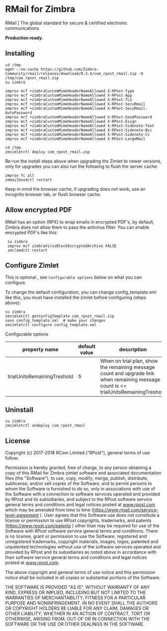 # RMail for Zimbra
RMail | The global standard for secure & certified electronic communications

**Production ready.**

## Installing

    cd /tmp
    wget --no-cache https://github.com/Zimbra-Community/rmail/releases/download/0.3.4/com_rpost_rmail.zip -O /tmp/com_rpost_rmail.zip
    su zimbra

    zmprov mcf +zimbraCustomMimeHeaderNameAllowed X-RPost-Type
    zmprov mcf +zimbraCustomMimeHeaderNameAllowed X-RPost-App
    zmprov mcf +zimbraCustomMimeHeaderNameAllowed X-RPost-TLS
    zmprov mcf +zimbraCustomMimeHeaderNameAllowed X-RPost-SecuRmail
    zmprov mcf +zimbraCustomMimeHeaderNameAllowed X-RPost-SecuRmail-AutoPassword
    zmprov mcf +zimbraCustomMimeHeaderNameAllowed X-RPost-SendPassword
    zmprov mcf +zimbraCustomMimeHeaderNameAllowed X-RPost-Esign
    zmprov mcf +zimbraCustomMimeHeaderNameAllowed X-RPost-Sidenote-Text
    zmprov mcf +zimbraCustomMimeHeaderNameAllowed X-RPost-Sidenote-Bcc
    zmprov mcf +zimbraCustomMimeHeaderNameAllowed X-RPost-Sidenote-Cc  
    zmprov mcf +zimbraCustomMimeHeaderNameAllowed X-RPost-LargeMail  
    
    cd /tmp
    zmzimletctl deploy com_rpost_rmail.zip
    
Re-run the install steps above when upgrading the Zimlet to newer versions, 
only for upgrades you can also run the following to flush the server cache:

    zmprov fc all
    zmmailboxdctl restart

Keep in mind the browser cache, if upgrading does not work, use an incognito browser tab, or flush browser cache.

## Allow encrypted PDF

RMail has an option (RPX) to wrap emails in encrypted PDF's, by default, Zimbra does not 
allow them to pass the antivirus filter. You can enable encrypted PDF's like this:

     su zimbra
     zmprov mcf zimbraVirusBlockEncryptedArchive FALSE
     zmclamdctl restart


## Configure Zimlet

This is optional , see `Configurable options` below on what you can configure.
    
To change the default configuration, you can change config_template.xml like this, you
must have installed the zimlet before configuring (steps above):

    su zimbra
    zmzimletctl getConfigTemplate com_rpost_rmail.zip
    nano config_template.xml  # make your changes
    zmzimletctl configure config_template.xml

Configurable options

| property name  | default value   |  description  | 
|---|---|---|
| trialUnitsRemainingTreshold | 5 | When on trial plan, show the remaining message count and upgrade link when remaining message count is <= trialUnitsRemainingTreshold |


## Uninstall

    su zimbra
    zmzimletctl undeploy com_rpost_rmail


## License

Copyright (c) 2017-2018 RCom Limited ("RPost"), general terms of use follow:

Permission is hereby granted, free of charge, to any person obtaining a copy of this RMail for Zimbra zimlet software and associated documentation files (the "Software"), to use, copy, modify, merge, publish, distribute, sublicense, and/or sell copies of the Software, and to permit persons to whom the Software is furnished to do so, only in associations with use of the Software with a connection to software services operated and provided by RPost and its subsidiaries, and subject to the RPost software service general terms and conditions and legal notices posted at www.rpost.com which may be amended from time to time (https://www.rmail.com/service-level-agreement ). User agrees that this Software use does not constitute a license or permission to use RPost copyrights, trademarks, and patents (https://www.rpost.com/patents ) other than may be required for use of the Software with RPost software service general terms and conditions. There is no license, grant or permission to use the Software, registered and unregistered trademarks, copyright materials, images, logos, patented and unpatented technologies without use of the software services operated and provided by RPost and its subsidiaries as noted above in accordance with their software service general terms and conditions and legal notices posted at www.rpost.com.  

The above copyright and general terms of use notice and this permission notice shall be included in all copies or substantial portions of the Software.

THE SOFTWARE IS PROVIDED "AS IS", WITHOUT WARRANTY OF ANY KIND, EXPRESS OR IMPLIED, INCLUDING BUT NOT LIMITED TO THE WARRANTIES OF MERCHANTABILITY, FITNESS FOR A PARTICULAR PURPOSE AND NONINFRINGEMENT. IN NO EVENT SHALL THE AUTHORS OR COPYRIGHT HOLDERS BE LIABLE FOR ANY CLAIM, DAMAGES OR OTHER LIABILITY, WHETHER IN AN ACTION OF CONTRACT, TORT OR OTHERWISE, ARISING FROM, OUT OF OR IN CONNECTION WITH THE SOFTWARE OR THE USE OR OTHER DEALINGS IN THE SOFTWARE.


